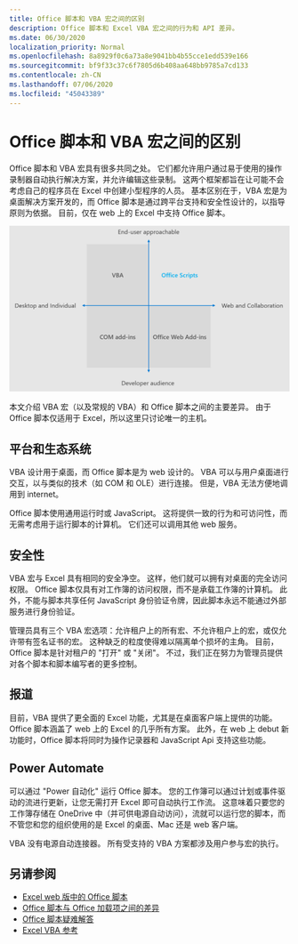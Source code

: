 ```yaml
---
title: Office 脚本和 VBA 宏之间的区别
description: Office 脚本和 Excel VBA 宏之间的行为和 API 差异。
ms.date: 06/30/2020
localization_priority: Normal
ms.openlocfilehash: 8a8929f0c6a73a8e9041bb4b55cce1edd539e166
ms.sourcegitcommit: bf9f33c37c6f7805d6b408aa648bb9785a7cd133
ms.contentlocale: zh-CN
ms.lasthandoff: 07/06/2020
ms.locfileid: "45043389"
---
```

# <a name="differences-between-office-scripts-and-vba-macros"></a>Office 脚本和 VBA 宏之间的区别

Office 脚本和 VBA 宏具有很多共同之处。 它们都允许用户通过易于使用的操作录制器自动执行解决方案，并允许编辑这些录制。 这两个框架都旨在让可能不会考虑自己的程序员在 Excel 中创建小型程序的人员。
基本区别在于，VBA 宏是为桌面解决方案开发的，而 Office 脚本是通过跨平台支持和安全性设计的，以指导原则为依据。 目前，仅在 web 上的 Excel 中支持 Office 脚本。

![显示不同 Office 扩展性解决方案的重点领域的四象限图。 Office 脚本和 VBA 宏都旨在帮助最终用户创建解决方案，但 Office 脚本是为 web 和协作（而 VBA 是针对桌面）而构建的。](../images/office-programmability-diagram.png)

本文介绍 VBA 宏（以及常规的 VBA）和 Office 脚本之间的主要差异。 由于 Office 脚本仅适用于 Excel，所以这里只讨论唯一的主机。

## <a name="platform-and-ecosystem"></a>平台和生态系统

VBA 设计用于桌面，而 Office 脚本是为 web 设计的。 VBA 可以与用户桌面进行交互，以与类似的技术（如 COM 和 OLE）进行连接。 但是，VBA 无法方便地调用到 internet。

Office 脚本使用通用运行时或 JavaScript。 这将提供一致的行为和可访问性，而无需考虑用于运行脚本的计算机。 它们还可以调用其他 web 服务。

## <a name="security"></a>安全性

VBA 宏与 Excel 具有相同的安全净空。 这样，他们就可以拥有对桌面的完全访问权限。 Office 脚本仅具有对工作簿的访问权限，而不是承载工作簿的计算机。 此外，不能与脚本共享任何 JavaScript 身份验证令牌，因此脚本永远不能通过外部服务进行身份验证。

管理员具有三个 VBA 宏选项：允许租户上的所有宏、不允许租户上的宏，或仅允许带有签名证书的宏。 这种缺乏的粒度使得难以隔离单个损坏的主角。 目前，Office 脚本是针对租户的 "打开" 或 "关闭"。 不过，我们正在努力为管理员提供对各个脚本和脚本编写者的更多控制。

## <a name="coverage"></a>报道

目前，VBA 提供了更全面的 Excel 功能，尤其是在桌面客户端上提供的功能。 Office 脚本涵盖了 web 上的 Excel 的几乎所有方案。 此外，在 web 上 debut 新功能时，Office 脚本将同时为操作记录器和 JavaScript Api 支持这些功能。

## <a name="power-automate"></a>Power Automate

可以通过 "Power 自动化" 运行 Office 脚本。 您的工作簿可以通过计划或事件驱动的流进行更新，让您无需打开 Excel 即可自动执行工作流。 这意味着只要您的工作簿存储在 OneDrive 中（并可供电源自动访问），流就可以运行您的脚本，而不管您和您的组织使用的是 Excel 的桌面、Mac 还是 web 客户端。

VBA 没有电源自动连接器。 所有受支持的 VBA 方案都涉及用户参与宏的执行。

## <a name="see-also"></a>另请参阅

- [Excel web 版中的 Office 脚本](../overview/excel.md)
- [Office 脚本与 Office 加载项之间的差异](add-ins-differences.md)
- [Office 脚本疑难解答](../testing/troubleshooting.md)
- [Excel VBA 参考](/office/vba/api/overview/excel)
